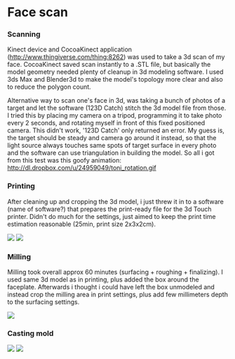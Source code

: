 
# Face scan

### Scanning

Kinect device and CocoaKinect application (http://www.thingiverse.com/thing:8262) was used to take a 3d scan of my face. CocoaKinect saved scan instantly to a .STL file, but basically the model geometry needed plenty of cleanup in 3d modeling software. I used 3ds Max and Blender3d to make the model's topology more clear and also to reduce the polygon count.

Alternative way to scan one's face in 3d, was taking a bunch of photos of a target and let the software (123D Catch) stitch the 3d model file from those. I tried this by placing my camera on a tripod, programming it to take photo every 2 seconds, and rotating myself in front of this fixed positioned camera. This didn't work, '123D Catch' only returned an error. My guess is, the target should be steady and camera go around it instead, so that the light source always touches same spots of target surface in every photo and the software can use triangulation in building the model.
So all i got from this test was this goofy animation:
http://dl.dropbox.com/u/24959049/toni_rotation.gif

### Printing

After cleaning up and cropping the 3d model, i just threw it in to a software (name of software?) that prepares the print-ready file for the 3d Touch printer. Didn't do much for the settings, just aimed to keep the print time estimation reasonable (25min, print size 2x3x2cm).

<img src="https://raw.github.com/DigitalFabricationStudio/Project_0.2/master/toni.enstrom/02_face_print_settings.png">

<img src="https://raw.github.com/DigitalFabricationStudio/Project_0.2/master/toni.enstrom/02_face.jpg">


### Milling

Milling took overall approx 60 minutes (surfacing + roughing + finalizing). I used same 3d model as in printing, plus added the box around the faceplate. Afterwards i thought i could have left the box unmodeled and instead crop the milling area in print settings, plus add few millimeters depth to the surfacing settings.

<img src="https://raw.github.com/DigitalFabricationStudio/Project_0.2/master/toni.enstrom/02_face_milling_.jpg">

### Casting mold
<img src="https://raw.github.com/DigitalFabricationStudio/Project_0.2/master/toni.enstrom/02_face_casting_.jpg">

<img src="https://raw.github.com/DigitalFabricationStudio/Project_0.2/master/toni.enstrom/02_face_mold_.jpg">
